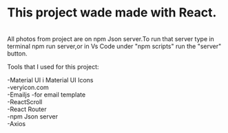 <h1>This project wade made with React.</h1><br>
All photos from project are on npm Json server.To run that server type in terminal npm run server,or in Vs Code under "npm scripts" run the "server" button.

Tools that I used for this project:

-Material UI i Material UI Icons<br>
-veryicon.com<br>
-Emailjs -for email template<br>
-ReactScroll<br>
-React Router<br>
-npm Json server<br>
-Axios<br>
